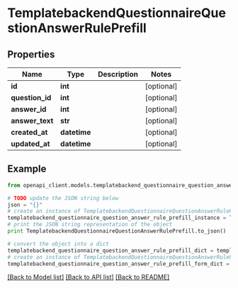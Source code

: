 # TemplatebackendQuestionnaireQuestionAnswerRulePrefill


## Properties

Name | Type | Description | Notes
------------ | ------------- | ------------- | -------------
**id** | **int** |  | [optional] 
**question_id** | **int** |  | [optional] 
**answer_id** | **int** |  | [optional] 
**answer_text** | **str** |  | [optional] 
**created_at** | **datetime** |  | [optional] 
**updated_at** | **datetime** |  | [optional] 

## Example

```python
from openapi_client.models.templatebackend_questionnaire_question_answer_rule_prefill import TemplatebackendQuestionnaireQuestionAnswerRulePrefill

# TODO update the JSON string below
json = "{}"
# create an instance of TemplatebackendQuestionnaireQuestionAnswerRulePrefill from a JSON string
templatebackend_questionnaire_question_answer_rule_prefill_instance = TemplatebackendQuestionnaireQuestionAnswerRulePrefill.from_json(json)
# print the JSON string representation of the object
print TemplatebackendQuestionnaireQuestionAnswerRulePrefill.to_json()

# convert the object into a dict
templatebackend_questionnaire_question_answer_rule_prefill_dict = templatebackend_questionnaire_question_answer_rule_prefill_instance.to_dict()
# create an instance of TemplatebackendQuestionnaireQuestionAnswerRulePrefill from a dict
templatebackend_questionnaire_question_answer_rule_prefill_form_dict = templatebackend_questionnaire_question_answer_rule_prefill.from_dict(templatebackend_questionnaire_question_answer_rule_prefill_dict)
```
[[Back to Model list]](../README.md#documentation-for-models) [[Back to API list]](../README.md#documentation-for-api-endpoints) [[Back to README]](../README.md)


